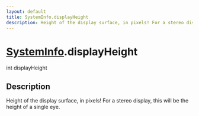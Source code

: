 ```yaml
---
layout: default
title: SystemInfo.displayHeight
description: Height of the display surface, in pixels! For a stereo display, this will be the height of a single eye.
---
```

# [SystemInfo]({{site.url}}/Pages/StereoKit/SystemInfo.html).displayHeight

<div class='signature' markdown='1'>
int displayHeight
</div>

## Description
Height of the display surface, in pixels! For a stereo
display, this will be the height of a single eye.

